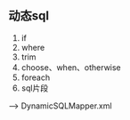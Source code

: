 ## 动态sql

1. if
2. where
3. trim
4. choose、when、otherwise
5. foreach
6. sql片段

--> DynamicSQLMapper.xml